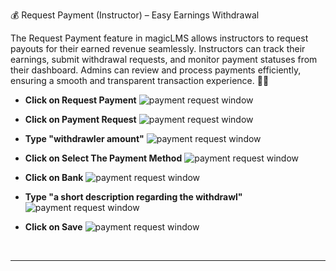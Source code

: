 
💰 Request Payment (Instructor) – Easy Earnings Withdrawal

The Request Payment feature in magicLMS allows instructors to request payouts for their earned revenue seamlessly. Instructors can track their earnings, submit withdrawal requests, and monitor payment statuses from their dashboard. Admins can review and process payments efficiently, ensuring a smooth and transparent transaction experience. 🚀💵


- **Click on Request Payment**
![payment request window](https://cdn.imjol.com/MagicLMS/Docs/payment%20request%20process/Step1.png)


- **Click on Payment Request**
![payment request window](https://cdn.imjol.com/MagicLMS/Docs/payment%20request%20process/Step2.png)


- **Type "withdrawler amount"**
![payment request window](https://cdn.imjol.com/MagicLMS/Docs/payment%20request%20process/Step3.png)


- **Click on Select The Payment Method**
![payment request window](https://cdn.imjol.com/MagicLMS/Docs/payment%20request%20process/Step4.png)


- **Click on Bank**
![payment request window](https://cdn.imjol.com/MagicLMS/Docs/payment%20request%20process/Step5.png)


- **Type "a short description regarding the withdrawl"**
![payment request window](https://cdn.imjol.com/MagicLMS/Docs/payment%20request%20process/Step6.png)


- **Click on Save**
![payment request window](https://cdn.imjol.com/MagicLMS/Docs/payment%20request%20process/Step7.png)

<br/>

***

